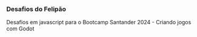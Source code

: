 ### Desafios do Felipão 

Desafios em javascript para o Bootcamp Santander 2024 - Criando jogos com Godot
